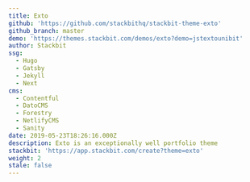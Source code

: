 ```yaml
---
title: Exto
github: 'https://github.com/stackbithq/stackbit-theme-exto'
github_branch: master
demo: 'https://themes.stackbit.com/demos/exto?demo=jstextounibit'
author: Stackbit
ssg:
  - Hugo
  - Gatsby
  - Jekyll
  - Next
cms:
  - Contentful
  - DatoCMS
  - Forestry
  - NetlifyCMS
  - Sanity
date: 2019-05-23T18:26:16.000Z
description: Exto is an exceptionally well portfolio theme
stackbit: 'https://app.stackbit.com/create?theme=exto'
weight: 2
stale: false
---
```

